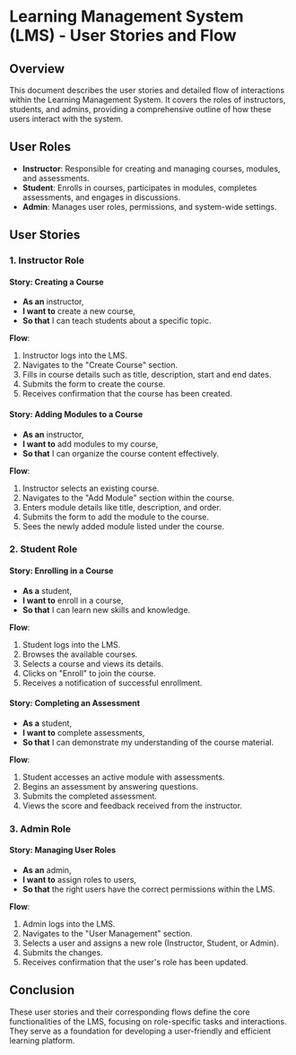# Learning Management System (LMS) - User Stories and Flow

## Overview

This document describes the user stories and detailed flow of interactions within the Learning Management System. It covers the roles of instructors, students, and admins, providing a comprehensive outline of how these users interact with the system.

## User Roles

- **Instructor**: Responsible for creating and managing courses, modules, and assessments.
- **Student**: Enrolls in courses, participates in modules, completes assessments, and engages in discussions.
- **Admin**: Manages user roles, permissions, and system-wide settings.

## User Stories

### 1. Instructor Role

#### Story: Creating a Course

- **As an** instructor,
- **I want to** create a new course,
- **So that** I can teach students about a specific topic.

**Flow**:

1. Instructor logs into the LMS.
2. Navigates to the "Create Course" section.
3. Fills in course details such as title, description, start and end dates.
4. Submits the form to create the course.
5. Receives confirmation that the course has been created.

#### Story: Adding Modules to a Course

- **As an** instructor,
- **I want to** add modules to my course,
- **So that** I can organize the course content effectively.

**Flow**:

1. Instructor selects an existing course.
2. Navigates to the "Add Module" section within the course.
3. Enters module details like title, description, and order.
4. Submits the form to add the module to the course.
5. Sees the newly added module listed under the course.

### 2. Student Role

#### Story: Enrolling in a Course

- **As a** student,
- **I want to** enroll in a course,
- **So that** I can learn new skills and knowledge.

**Flow**:

1. Student logs into the LMS.
2. Browses the available courses.
3. Selects a course and views its details.
4. Clicks on "Enroll" to join the course.
5. Receives a notification of successful enrollment.

#### Story: Completing an Assessment

- **As a** student,
- **I want to** complete assessments,
- **So that** I can demonstrate my understanding of the course material.

**Flow**:

1. Student accesses an active module with assessments.
2. Begins an assessment by answering questions.
3. Submits the completed assessment.
4. Views the score and feedback received from the instructor.

### 3. Admin Role

#### Story: Managing User Roles

- **As an** admin,
- **I want to** assign roles to users,
- **So that** the right users have the correct permissions within the LMS.

**Flow**:

1. Admin logs into the LMS.
2. Navigates to the "User Management" section.
3. Selects a user and assigns a new role (Instructor, Student, or Admin).
4. Submits the changes.
5. Receives confirmation that the user's role has been updated.

## Conclusion

These user stories and their corresponding flows define the core functionalities of the LMS, focusing on role-specific tasks and interactions. They serve as a foundation for developing a user-friendly and efficient learning platform.
